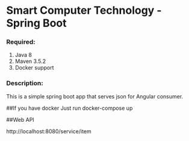 # Smart Computer Technology - Spring Boot

### Required:
1. Java  8
2. Maven 3.5.2
3. Docker support
### Description:
This is a simple spring boot app that serves json for Angular consumer.

##If you have docker
Just run
docker-compose up

##Web API 

http://localhost:8080/service/item
